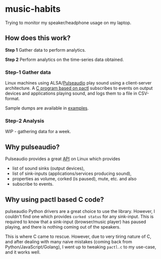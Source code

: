 # music-habits

Trying to monitor my speaker/headphone usage on my laptop.

## How does this work?
**Step 1** Gather data to perform analytics.

**Step 2** Perform analytics on the time-series data obtained.

### Step-1 Gather data
Linux machines using ALSA/[Pulseaudio](https://www.freedesktop.org/wiki/Software/PulseAudio/) play sound using a client-server architecture.
A [C program based on pactl](pactl.c) subscribes to events on output devices and applications playing sound, and logs them to a file in CSV-format.

Sample dumps are available in [examples](examples).

### Step-2 Analysis
WIP - gathering data for a week.

## Why pulseaudio?
Pulseaudio provides a great [API](https://freedesktop.org/software/pulseaudio/doxygen/index.html) on Linux which provides
* list of sound sinks (output devices),
* list of sink-inputs (applications/services producing sound),
* properties as volume, corked (is paused), mute, etc. and also
* subscribe to events.

## Why using pactl based C code?
pulseaudio Python drivers are a great choice to use the library. However, I couldn't find one which provides `corked status` for any sink-input. This is required to know that a sink-input (browser/music player) has paused playing, and there is nothing coming out of the speakers.

This is where C came to rescue. However, due to very tiring nature of C, and after dealing with many naive mistakes (coming back from Python/JavaScript/Golang), I went up to tweaking `pactl.c` to my use-case, and it works well.

